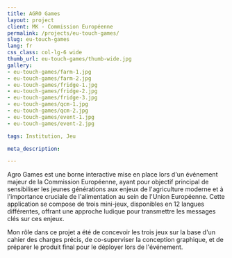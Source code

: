 ```yaml
---
title: AGRO Games 
layout: project
client: MK - Commission Européenne
permalink: /projects/eu-touch-games/
slug: eu-touch-games
lang: fr
css_class: col-lg-6 wide
thumb_url: eu-touch-games/thumb-wide.jpg
gallery:
- eu-touch-games/farm-1.jpg
- eu-touch-games/farm-2.jpg
- eu-touch-games/fridge-1.jpg
- eu-touch-games/fridge-2.jpg
- eu-touch-games/fridge-3.jpg
- eu-touch-games/qcm-1.jpg
- eu-touch-games/qcm-2.jpg
- eu-touch-games/event-1.jpg
- eu-touch-games/event-2.jpg

tags: Institution, Jeu

meta_description:

---
```


Agro Games est une borne interactive mise en place lors d'un événement majeur de la Commission Européenne, ayant pour objectif principal de sensibiliser les jeunes générations aux enjeux de l'agriculture moderne et à l'importance cruciale de l'alimentation au sein de l'Union Européenne. Cette application se compose de trois mini-jeux, disponibles en 12 langues différentes, offrant une approche ludique pour transmettre les messages clés sur ces enjeux.

Mon rôle dans ce projet a été de concevoir les trois jeux sur la base d'un cahier des charges précis, de co-superviser la conception graphique, et de préparer le produit final pour le déployer lors de l'événement.